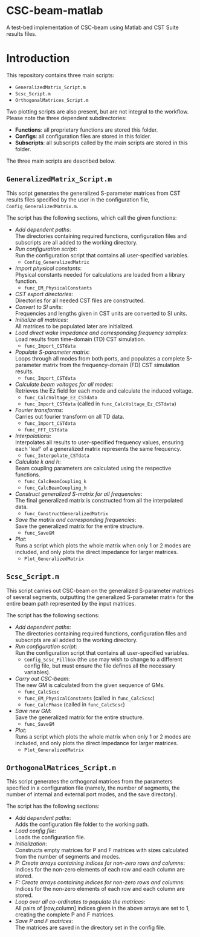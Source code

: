 # CSC-beam-matlab
A test-bed implementation of CSC-beam using Matlab and CST Suite results files.

Introduction
====

This repository contains three main scripts:

   - ``GeneralizedMatrix_Script.m``
   - ``Scsc_Script.m`` 
   - ``OrthogonalMatrices_Script.m``

Two plotting scripts are also present, but are not integral to the workflow.
Please note the three dependent subdirectories:
   - **Functions**: all proprietary functions are stored this folder.
   - **Configs**: all configuration files are stored in this folder.
   - **Subscripts**: all subscripts called by the main scripts are stored in this
     folder.

The three main scripts are described below.

``GeneralizedMatrix_Script.m``
----
This script generates the generalized S-parameter matrices from CST results
files specified by the user in the configuration file, ``Config_GeneralizedMatrix.m``.

The script has the following sections, which call the given functions:

   - *Add dependent paths*:\
         The directories containing required functions, configuration files
         and subscripts are all added to the working directory.
   - *Run configuration script*:\
         Run the configuration script that contains all user-specified variables.
      - ``Config_GeneralizedMatrix``
   - *Import physical constants*:\
         Physical constants needed for calculations are loaded from a library function.
      - ``func_EM_PhysicalConstants``
   - *CST export directories*:\
         Directories for all needed CST files are constructed.
   - *Convert to SI units*:\
         Frequencies and lengths given in CST units are converted to SI units.
   - *Initialize all matrices*:\
         All matrices to be populated later are initialized.
   - *Load direct wake impedance and corresponding frequency samples*:\
       Load results from time-domain (TD) CST simulation.
      - ``func_Import_CSTdata``
   - *Populate S-parameter matrix*:\
         Loops through all modes from both ports, and populates a complete
         S-parameter matrix from the frequency-domain (FD) CST simulation results.
      - ``func_Import_CSTdata``
   - *Calculate beam voltages for all modes*:\
         Retrieves the Ez field for each mode and calculate the induced voltage.
      - ``func_CalcVoltage_Ez_CSTdata``
      - ``func_Import_CSTdata`` (called in ``func_CalcVoltage_Ez_CSTdata``)
   - *Fourier transforms*:\
         Carries out fourier transform on all TD data.
      - ``func_Import_CSTdata``
      - ``func_FFT_CSTdata``
   - *Interpolations*:\
         Interpolates all results to user-specified frequency values, ensuring each
         'leaf' of a generalized matrix represents the same frequency.
      - ``func_Interpolate_CSTdata``
   - *Calculate k and h*:\
         Beam coupling parameters are calculated using the respective functions.
      - ``func_CalcBeamCoupling_k``
      - ``func_CalcBeamCoupling_h``
   - *Construct generalized S-matrix for all frequencies*:\
         The final generalized matrix is constructed from all the interpolated data.
      - ``func_ConstructGeneralizedMatrix``
   - *Save the matrix and corresponding frequencies*:\
       Save the generalized matrix for the entire structure.
      - ``func_SaveGM``
   - *Plot*:\
       Runs a script which plots the whole matrix when only 1 or 2 modes are included,
       and only plots the direct impedance for larger matrices.
      - ``Plot_GeneralizedMatrix``

``Scsc_Script.m``
----
This script carries out CSC-beam on the generalized S-parameter
matrices of several segments, outputting the generalized S-parameter matrix
for the entire beam path represented by the input matrices.

The script has the following sections:

   - *Add dependent paths*:\
        The directories containing required functions, configuration files
        and subscripts are all added to the working directory.
   - *Run configuration script*:\
        Run the configuration script that contains all user-specified variables.
      - ``Config_Scsc_Pillbox`` (the use may wish to change to a different config
        file, but must ensure the file defines all the necessary variables).
   - *Carry out CSC-beam*:\
        The new GM is calculated from the given sequence of GMs.
      - ``func_CalcScsc``
      - ``func_EM_PhysicalConstants`` (called in ``func_CalcScsc``)
      - ``func_CalcPhase`` (called in ``func_CalcScsc``)
   - *Save new GM*:\
       Save the generalized matrix for the entire structure.
      - ``func_SaveGM``
   - *Plot*:\
        Runs a script which plots the whole matrix when only 1 or 2 modes are included,
        and only plots the direct impedance for larger matrices.
      - ``Plot_GeneralizedMatrix``

``OrthogonalMatrices_Script.m``
----
This script generates the orthogonal matrices from the parameters specified in a
configuration file (namely, the number of segments, the number of internal and
external port modes, and the save directory).

The script has the following sections:

   - *Add dependent paths*:\
        Adds the configuration file folder to the working path.
   - *Load config file*:\
        Loads the configuration file.
   - *Initialization*:\
        Constructs empty matrices for P and F matrices with sizes calculated
        from the number of segments and modes.
   - *P: Create arrays containing indices for non-zero rows and columns*:\
        Indices for the non-zero elements of each row and each column are
        stored.
   - *F: Create arrays containing indices for non-zero rows and columns*:\
        Indices for the non-zero elements of each row and each column are
        stored.
   - *Loop over all co-ordinates to populate the matrices*:\
        All pairs of [row,column] indices given in the above arrays are set
        to 1, creating the complete P and F matrices.
   - *Save P and F matrices*:\
        The matrices are saved in the directory set in the config file.
        
